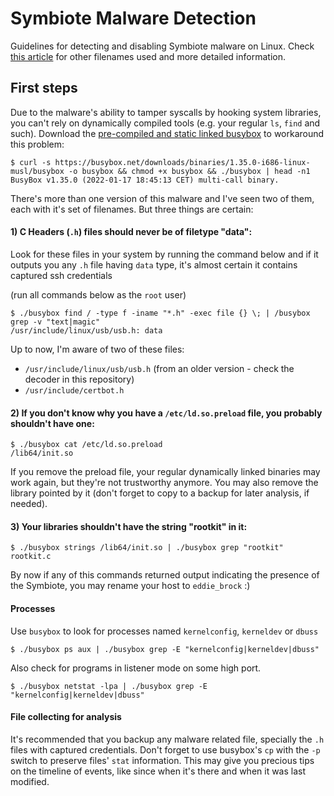 # Symbiote Malware Detection
Guidelines for detecting and disabling Symbiote malware on Linux. Check [this article](https://blogs.blackberry.com/en/2022/06/symbiote-a-new-nearly-impossible-to-detect-linux-threat) for other filenames used and more detailed information.

## First steps
Due to the malware's ability to tamper syscalls by hooking system libraries, you can't rely on dynamically compiled tools (e.g. your regular `ls`, `find` and such). Download the [pre-compiled and static linked busybox](https://busybox.net/downloads/binaries/) to workaround this problem:

```shell
$ curl -s https://busybox.net/downloads/binaries/1.35.0-i686-linux-musl/busybox -o busybox && chmod +x busybox && ./busybox | head -n1 
BusyBox v1.35.0 (2022-01-17 18:45:13 CET) multi-call binary.
```


There's more than one version of this malware and I've seen two of them, each with it's set of filenames. But three things are certain:

#### 1) C Headers (`.h`) files should never be of filetype "data":
Look for these files in your system by running the command below and if it outputs you any `.h` file having `data` type, it's almost certain it contains captured ssh credentials 

(run all commands below as the `root` user)

```shell
$ ./busybox find / -type f -iname "*.h" -exec file {} \; | /busybox grep -v "text|magic"
/usr/include/linux/usb/usb.h: data
```
Up to now, I'm aware of two of these files:
- `/usr/include/linux/usb/usb.h` (from an older version - check the decoder in this repository)
- `/usr/include/certbot.h`

#### 2) If you don't know why you have a `/etc/ld.so.preload` file, you probably shouldn't have one:
```shell
$ ./busybox cat /etc/ld.so.preload
/lib64/init.so
```
If you remove the preload file, your regular dynamically linked binaries may work again, but they're not trustworthy anymore. You may also remove the library pointed by it (don't forget to copy to a backup for later analysis, if needed).

#### 3) Your libraries shouldn't have the string "rootkit" in it:
```shell
$ ./busybox strings /lib64/init.so | ./busybox grep "rootkit"
rootkit.c
```

By now if any of this commands returned output indicating the presence of the Symbiote, you may rename your host to `eddie_brock` :)

#### Processes
Use `busybox` to look for processes named `kernelconfig`, `kerneldev` or `dbuss` 
```shell
$ ./busybox ps aux | ./busybox grep -E "kernelconfig|kerneldev|dbuss"
```
Also check for programs in listener mode on some high port.
```shell
$ ./busybox netstat -lpa | ./busybox grep -E "kernelconfig|kerneldev|dbuss"
```


#### File collecting for analysis
It's recommended that you backup any malware related file, specially the `.h` files with captured credentials. Don't forget to use busybox's `cp` with the `-p` switch to preserve files' `stat` information. This may give you precious tips on the timeline of events, like since when it's there and when it was last modified.

